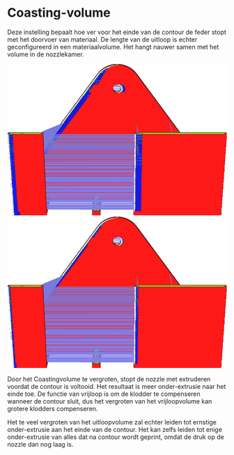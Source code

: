 Coasting-volume
====
Deze instelling bepaalt hoe ver voor het einde van de contour de feder stopt met het doorvoer van materiaal. De lengte van de uitloop is echter geconfigureerd in een materiaalvolume. Het hangt nauwer samen met het volume in de nozzlekamer.

<!--screenshot {
"image_path": "coasting_enable.png",
"modellen": [{"script": "phone_holder.scad"}],
"camerapositie": [0, -215, 117],
"minimum_laag": 1,
"structuren": ["reizen", "helpers", "shell", "infill", "starts"],
"instellingen": {
    "coasting_enable": waar,
    "coasting_volume": 0.06,
    "z_seam_position": "backright"
},
"kleuren": 32
}-->
<!--screenshot {
"image_path": "coasting_volume_0_03.png",
"modellen": [{"script": "phone_holder.scad"}],
"camerapositie": [0, -215, 117],
"minimum_laag": 1,
"structuren": ["reizen", "helpers", "shell", "infill", "starts"],
"instellingen": {
    "coasting_enable": waar,
    "coasting_volume": 0.03,
    "z_seam_position": "backright"
},
"kleuren": 32
}-->
![Coasting 0.06mm³ materiaal](../../../articles/images/coasting_enable.png)
![Coasting 0.03mm³ materiaal](../../../articles/images/coasting_volume_0_03.png)

Door het Coastingvolume te vergroten, stopt de nozzle met extruderen voordat de contour is voltooid. Het resultaat is meer onder-extrusie naar het einde toe. De functie van vrijloop is om de klodder te compenseren wanneer de contour sluit, dus het vergroten van het vrijloopvolume kan grotere klodders compenseren.

Het te veel vergroten van het uitloopvolume zal echter leiden tot ernstige onder-extrusie aan het einde van de contour. Het kan zelfs leiden tot enige onder-extrusie van alles dat na contour wordt geprint, omdat de druk op de nozzle dan nog laag is.